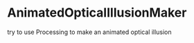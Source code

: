 AnimatedOpticalIllusionMaker
============================

try to use Processing to make an animated optical illusion
